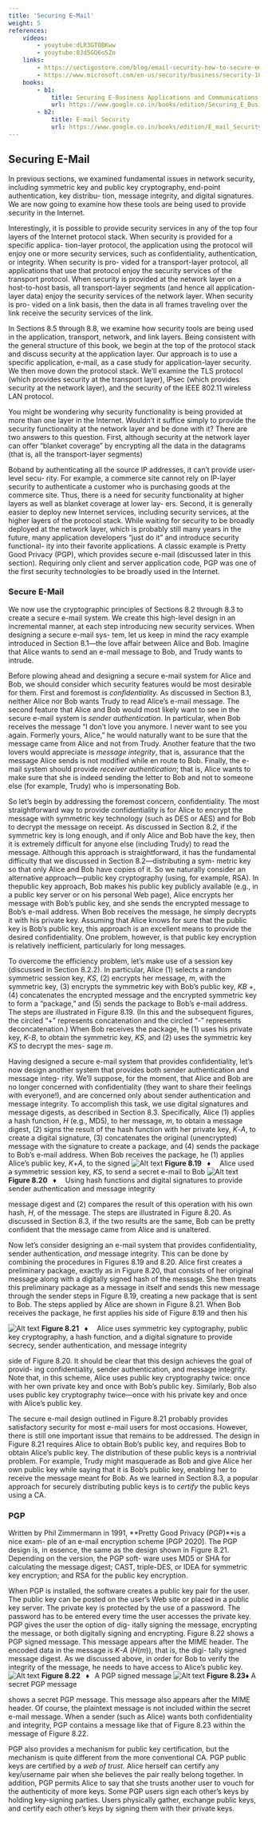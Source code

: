 ```yaml
---
title: 'Securing E-Mail'
weight: 5
references:
    videos:
        - youytube:dLR3GTOBKww
        - youytube:8Jd5GQ6oSZo
    links:
        - https://sectigostore.com/blog/email-security-how-to-secure-email-communication/
        - https://www.microsoft.com/en-us/security/business/security-101/what-is-email-security
    books:
        - b1:
            title: Securing E-Business Applications and Communications 
            url: https://www.google.co.in/books/edition/Securing_E_Business_Applications_and_Com/limgm8N4Td0C?hl=en&gbpv=0
        - b2:
            title: E-mail Security
            url: https://www.google.co.in/books/edition/E_mail_Security/lDwfAQAAIAAJ?hl=en&gbpv=0&bsq=Securing%20E-Mail
---
```



## Securing E-Mail
In previous sections, we examined fundamental issues in network security, including symmetric key and public key cryptography, end-point authentication, key distribu- tion, message integrity, and digital signatures. We are now going to examine how these tools are being used to provide security in the Internet.

Interestingly, it is possible to provide security services in any of the top four layers of the Internet protocol stack. When security is provided for a specific applica- tion-layer protocol, the application using the protocol will enjoy one or more security services, such as confidentiality, authentication, or integrity. When security is pro- vided for a transport-layer protocol, all applications that use that protocol enjoy the security services of the transport protocol. When security is provided at the network layer on a host-to-host basis, all transport-layer segments (and hence all application- layer data) enjoy the security services of the network layer. When security is pro- vided on a link basis, then the data in all frames traveling over the link receive the security services of the link.

In Sections 8.5 through 8.8, we examine how security tools are being used in the application, transport, network, and link layers. Being consistent with the general structure of this book, we begin at the top of the protocol stack and discuss security at the application layer. Our approach is to use a specific application, e-mail, as a case study for application-layer security. We then move down the protocol stack. We’ll examine the TLS protocol (which provides security at the transport layer), IPsec (which provides security at the network layer), and the security of the IEEE 802.11 wireless LAN protocol.

You might be wondering why security functionality is being provided at more than one layer in the Internet. Wouldn’t it suffice simply to provide the security functionality at the network layer and be done with it? There are two answers to this question. First, although security at the network layer can offer “blanket coverage” by encrypting all the data in the datagrams (that is, all the transport-layer segments)

Boband by authenticating all the source IP addresses, it can’t provide user-level secu- rity. For example, a commerce site cannot rely on IP-layer security to authenticate a customer who is purchasing goods at the commerce site. Thus, there is a need for security functionality at higher layers as well as blanket coverage at lower lay- ers. Second, it is generally easier to deploy new Internet services, including security services, at the higher layers of the protocol stack. While waiting for security to be broadly deployed at the network layer, which is probably still many years in the future, many application developers “just do it” and introduce security functional- ity into their favorite applications. A classic example is Pretty Good Privacy (PGP), which provides secure e-mail (discussed later in this section). Requiring only client and server application code, PGP was one of the first security technologies to be broadly used in the Internet.

### Secure E-Mail
We now use the cryptographic principles of Sections 8.2 through 8.3 to create a secure e-mail system. We create this high-level design in an incremental manner, at each step introducing new security services. When designing a secure e-mail sys- tem, let us keep in mind the racy example introduced in Section 8.1—the love affair between Alice and Bob. Imagine that Alice wants to send an e-mail message to Bob, and Trudy wants to intrude.

Before plowing ahead and designing a secure e-mail system for Alice and Bob, we should consider which security features would be most desirable for them. First and foremost is _confidentiality._ As discussed in Section 8.1, neither Alice nor Bob wants Trudy to read Alice’s e-mail message. The second feature that Alice and Bob would most likely want to see in the secure e-mail system is _sender authentication_. In particular, when Bob receives the message “I don’t love you anymore. I never want to see you again. Formerly yours, Alice,” he would naturally want to be sure that the message came from Alice and not from Trudy. Another feature that the two lovers would appreciate is _message integrity_, that is, assurance that the message Alice sends is not modified while en route to Bob. Finally, the e-mail system should provide _receiver authentication_; that is, Alice wants to make sure that she is indeed sending the letter to Bob and not to someone else (for example, Trudy) who is impersonating Bob.

So let’s begin by addressing the foremost concern, confidentiality. The most straightforward way to provide confidentiality is for Alice to encrypt the message with symmetric key technology (such as DES or AES) and for Bob to decrypt the message on receipt. As discussed in Section 8.2, if the symmetric key is long enough, and if only Alice and Bob have the key, then it is extremely difficult for anyone else (including Trudy) to read the message. Although this approach is straightforward, it has the fundamental difficulty that we discussed in Section 8.2—distributing a sym- metric key so that only Alice and Bob have copies of it. So we naturally consider an alternative approach—public key cryptography (using, for example, RSA). In thepublic key approach, Bob makes his public key publicly available (e.g., in a public key server or on his personal Web page), Alice encrypts her message with Bob’s public key, and she sends the encrypted message to Bob’s e-mail address. When Bob receives the message, he simply decrypts it with his private key. Assuming that Alice knows for sure that the public key is Bob’s public key, this approach is an excellent means to provide the desired confidentiality. One problem, however, is that public key encryption is relatively inefficient, particularly for long messages.

To overcome the efficiency problem, let’s make use of a session key (discussed in Section 8.2.2). In particular, Alice (1) selects a random symmetric session key, _KS_, (2) encrypts her message, _m_, with the symmetric key, (3) encrypts the symmetric key with Bob’s public key, _KB_ +, (4) concatenates the encrypted message and the encrypted symmetric key to form a “package,” and (5) sends the package to Bob’s e-mail address. The steps are illustrated in Figure 8.19. (In this and the subsequent figures, the circled “+” represents concatenation and the circled “-” represents deconcatenation.) When Bob receives the package, he (1) uses his private key, _K_\-_B_, to obtain the symmetric key, _KS_, and (2) uses the symmetric key _KS_ to decrypt the mes- sage _m_.

Having designed a secure e-mail system that provides confidentiality, let’s now design another system that provides both sender authentication and message integ- rity. We’ll suppose, for the moment, that Alice and Bob are no longer concerned with confidentiality (they want to share their feelings with everyone!), and are concerned only about sender authentication and message integrity. To accomplish this task, we use digital signatures and message digests, as described in Section 8.3. Specifically, Alice (1) applies a hash function, _H_ (e.g., MD5), to her message, _m_, to obtain a message digest, (2) signs the result of the hash function with her private key, _K_\-_A_, to create a digital signature, (3) concatenates the original (unencrypted) message with the signature to create a package, and (4) sends the package to Bob’s e-mail address. When Bob receives the package, he (1) applies Alice’s public key, _K_+_A_, to the signed
![Alt text](image-22.png)
**Figure 8.19**  ♦   Alice used a symmetric session key, _KS_, to send a secret e-mail to Bob
![Alt text](image-23.png)
**Figure 8.20**  ♦   Using hash functions and digital signatures to provide sender authentication and message integrity

message digest and (2) compares the result of this operation with his own hash, _H_, of the message. The steps are illustrated in Figure 8.20. As discussed in Section 8.3, if the two results are the same, Bob can be pretty confident that the message came from Alice and is unaltered.

Now let’s consider designing an e-mail system that provides confidentiality, sender authentication, _and_ message integrity. This can be done by combining the procedures in Figures 8.19 and 8.20. Alice first creates a preliminary package, exactly as in Figure 8.20, that consists of her original message along with a digitally signed hash of the message. She then treats this preliminary package as a message in itself and sends this new message through the sender steps in Figure 8.19, creating a new package that is sent to Bob. The steps applied by Alice are shown in Figure 8.21. When Bob receives the package, he first applies his side of Figure 8.19 and then his

![Alt text](image-24.png)
**Figure 8.21**  ♦   Alice uses symmetric key cyptography, public key cryptography, a hash function, and a digital signature to provide secrecy, sender authentication, and message integrity 

side of Figure 8.20. It should be clear that this design achieves the goal of provid- ing confidentiality, sender authentication, and message integrity. Note that, in this scheme, Alice uses public key cryptography twice: once with her own private key and once with Bob’s public key. Similarly, Bob also uses public key cryptography twice—once with his private key and once with Alice’s public key.

The secure e-mail design outlined in Figure 8.21 probably provides satisfactory security for most e-mail users for most occasions. However, there is still one important issue that remains to be addressed. The design in Figure 8.21 requires Alice to obtain Bob’s public key, and requires Bob to obtain Alice’s public key. The distribution of these public keys is a nontrivial problem. For example, Trudy might masquerade as Bob and give Alice her own public key while saying that it is Bob’s public key, enabling her to receive the message meant for Bob. As we learned in Section 8.3, a popular approach for securely distributing public keys is to _certify_ the public keys using a CA.

### PGP
Written by Phil Zimmermann in 1991, **Pretty Good Privacy (PGP)**is a nice exam- ple of an e-mail encryption scheme [PGP 2020]. The PGP design is, in essence, the same as the design shown in Figure 8.21. Depending on the version, the PGP soft- ware uses MD5 or SHA for calculating the message digest; CAST, triple-DES, or IDEA for symmetric key encryption; and RSA for the public key encryption.

When PGP is installed, the software creates a public key pair for the user. The public key can be posted on the user’s Web site or placed in a public key server. The private key is protected by the use of a password. The password has to be entered every time the user accesses the private key. PGP gives the user the option of dig- itally signing the message, encrypting the message, or both digitally signing and encrypting. Figure 8.22 shows a PGP signed message. This message appears after the MIME header. The encoded data in the message is _K_\-_A_ (_H_(_m_)), that is, the digi- tally signed message digest. As we discussed above, in order for Bob to verify the integrity of the message, he needs to have access to Alice’s public key.
![Alt text](image-25.png)
**Figure 8.22**  ♦  A PGP signed message
![Alt text](image-26.png)
**Figure 8.23**♦ A secret PGP message 

shows a secret PGP message. This message also appears after the MIME header. Of course, the plaintext message is not included within the secret e-mail message. When a sender (such as Alice) wants both confidentiality and integrity, PGP contains a message like that of Figure 8.23 within the message of Figure 8.22.

PGP also provides a mechanism for public key certification, but the mechanism is quite different from the more conventional CA. PGP public keys are certified by a _web of trust._ Alice herself can certify any key/username pair when she believes the pair really belong together. In addition, PGP permits Alice to say that she trusts another user to vouch for the authenticity of more keys. Some PGP users sign each other’s keys by holding key-signing parties. Users physically gather, exchange public keys, and certify each other’s keys by signing them with their private keys.
